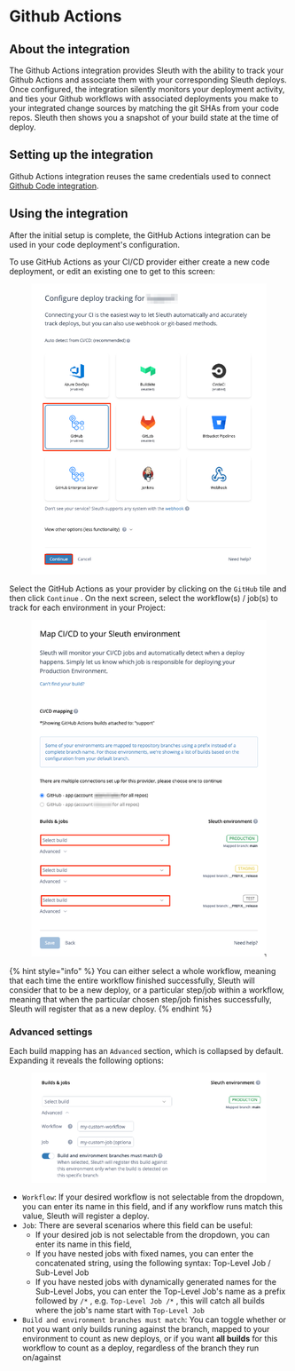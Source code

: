 # Github Actions

## About the integration

The Github Actions integration provides Sleuth with the ability to track your Github Actions and associate them with your corresponding Sleuth deploys. Once configured, the integration silently monitors your deployment activity, and ties your Github workflows with associated deployments you make to your integrated change sources by matching the git SHAs from your code repos. Sleuth then shows you a snapshot of your build state at the time of deploy.

## Setting up the integration

Github Actions integration reuses the same credentials used to connect [Github Code integration](../code-deployment/github.md#setting-up-the-integration).

## Using the integration

After the initial setup is complete, the GitHub Actions integration can be used in your code deployment's configuration.

To use GitHub Actions as your CI/CD provider either create a new code deployment, or edit an existing one to get to this screen:

<figure><img src="../../.gitbook/assets/image (156).png" alt=""><figcaption></figcaption></figure>

Select the GitHub Actions as your provider by clicking on the `GitHub` tile and then click `Continue` . On the next screen, select the workflow(s) / job(s) to track for each environment in your Project:

<figure><img src="../../.gitbook/assets/image (157).png" alt=""><figcaption></figcaption></figure>

{% hint style="info" %}
You can either select a whole workflow, meaning that each time the entire workflow finished successfully, Sleuth will consider that to be a new deploy, or a particular step/job within a workflow, meaning that when the particular chosen step/job finishes successfully, Sleuth will register that as a new deploy.
{% endhint %}

### Advanced settings

Each build mapping has an `Advanced` section, which is collapsed by default. Expanding it reveals the following options:

<figure><img src="../../.gitbook/assets/image (158).png" alt=""><figcaption></figcaption></figure>

* `Workflow`: If your desired workflow is not selectable from the dropdown, you can enter its name in this field, and if any workflow runs match this value, Sleuth will register a deploy.
* `Job`: There are several scenarios where this field can be useful:
  * If your desired job is not selectable from the dropdown, you can enter its name in this field,
  * If you have nested jobs with fixed names, you can enter the concatenated string, using the following syntax: Top-Level Job / Sub-Level Job
  * If you have nested jobs with dynamically generated names for the Sub-Level Jobs, you can enter the Top-Level Job's name as a prefix followed by `/*` , e.g. `Top-Level Job /*` , this will catch all builds where the job's name start with `Top-Level Job`&#x20;
* `Build and environment branches must match`: You can toggle whether or not you want only builds runing against the branch, mapped to your environment to count as new deploys, or if you want **all builds** for this workflow to count as a deploy, regardless of the branch they run on/against
